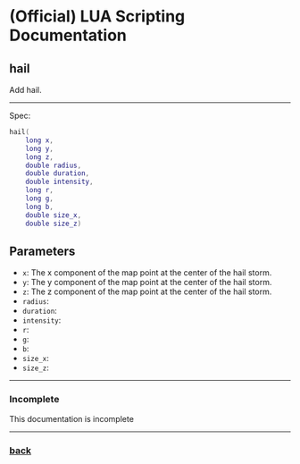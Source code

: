 
# (Official) LUA Scripting Documentation

## hail

Add hail.

___

Spec:

```lua
hail(
	long x,
	long y,
	long z,
	double radius,
	double duration,
	double intensity,
	long r,
	long g,
	long b,
	double size_x,
	double size_z)
```

## Parameters

- `x`: The x component of the map point at the center of the hail storm.
- `y`: The y component of the map point at the center of the hail storm.
- `z`: The z component of the map point at the center of the hail storm.
- `radius`: 
- `duration`: 
- `intensity`: 
- `r`: 
- `g`: 
- `b`: 
- `size_x`: 
- `size_z`: 

___

### Incomplete

This documentation is incomplete

___

### [back](../weather)
